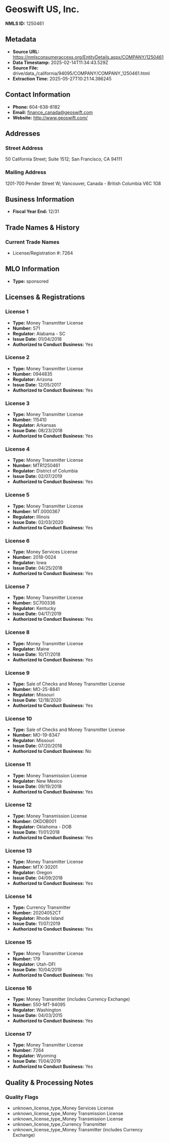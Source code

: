 # Geoswift US, Inc.

**NMLS ID:** 1250461

## Metadata
- **Source URL:** https://nmlsconsumeraccess.org/EntityDetails.aspx/COMPANY/1250461
- **Data Timestamp:** 2025-02-14T11:34:43.529Z
- **Source File:** drive/data_/california/94095/COMPANY/COMPANY_1250461.html
- **Extraction Time:** 2025-05-27T10:21:14.386245

## Contact Information
- **Phone:** 604-638-8182
- **Email:** finance_canada@geoswift.com
- **Website:** http://www.geoswift.com/

## Addresses
### Street Address
50 California Street; Suite 1512; San Francisco, CA 94111

### Mailing Address
1201-700 Pender Street W; Vancouver, Canada - British Columbia V6C 1G8

## Business Information
- **Fiscal Year End:** 12/31

## Trade Names & History
### Current Trade Names
- License/Registration #: 7264

## MLO Information
- **Type:** sponsored

## Licenses & Registrations

### License 1
- **Type:** Money Transmitter License
- **Number:** 571
- **Regulator:** Alabama - SC
- **Issue Date:** 01/04/2018
- **Authorized to Conduct Business:** Yes

### License 2
- **Type:** Money Transmitter License
- **Number:** 0944835
- **Regulator:** Arizona
- **Issue Date:** 12/05/2017
- **Authorized to Conduct Business:** Yes

### License 3
- **Type:** Money Transmitter License
- **Number:** 115410
- **Regulator:** Arkansas
- **Issue Date:** 08/23/2018
- **Authorized to Conduct Business:** Yes

### License 4
- **Type:** Money Transmitter License
- **Number:** MTR1250461
- **Regulator:** District of Columbia
- **Issue Date:** 02/07/2019
- **Authorized to Conduct Business:** Yes

### License 5
- **Type:** Money Transmitter License
- **Number:** MT.0000367
- **Regulator:** Illinois
- **Issue Date:** 02/03/2020
- **Authorized to Conduct Business:** Yes

### License 6
- **Type:** Money Services License
- **Number:** 2018-0024
- **Regulator:** Iowa
- **Issue Date:** 04/25/2018
- **Authorized to Conduct Business:** Yes

### License 7
- **Type:** Money Transmitter License
- **Number:** SC700336
- **Regulator:** Kentucky
- **Issue Date:** 04/17/2019
- **Authorized to Conduct Business:** Yes

### License 8
- **Type:** Money Transmitter License
- **Regulator:** Maine
- **Issue Date:** 10/17/2018
- **Authorized to Conduct Business:** Yes

### License 9
- **Type:** Sale of Checks and Money Transmitter License
- **Number:** MO-25-8841
- **Regulator:** Missouri
- **Issue Date:** 12/18/2020
- **Authorized to Conduct Business:** Yes

### License 10
- **Type:** Sale of Checks and Money Transmitter License
- **Number:** MO-19-8347
- **Regulator:** Missouri
- **Issue Date:** 07/20/2018
- **Authorized to Conduct Business:** No

### License 11
- **Type:** Money Transmission License
- **Regulator:** New Mexico
- **Issue Date:** 09/19/2018
- **Authorized to Conduct Business:** Yes

### License 12
- **Type:** Money Transmission License
- **Number:** OKDOB001
- **Regulator:** Oklahoma - DOB
- **Issue Date:** 11/01/2018
- **Authorized to Conduct Business:** Yes

### License 13
- **Type:** Money Transmitter License
- **Number:** MTX-30201
- **Regulator:** Oregon
- **Issue Date:** 04/09/2018
- **Authorized to Conduct Business:** Yes

### License 14
- **Type:** Currency Transmitter
- **Number:** 20204052CT
- **Regulator:** Rhode Island
- **Issue Date:** 11/07/2019
- **Authorized to Conduct Business:** Yes

### License 15
- **Type:** Money Transmitter License
- **Number:** 179
- **Regulator:** Utah-DFI
- **Issue Date:** 10/04/2019
- **Authorized to Conduct Business:** Yes

### License 16
- **Type:** Money Transmitter (includes Currency Exchange)
- **Number:** 550-MT-94095
- **Regulator:** Washington
- **Issue Date:** 04/03/2015
- **Authorized to Conduct Business:** Yes

### License 17
- **Type:** Money Transmitter License
- **Number:** 7264
- **Regulator:** Wyoming
- **Issue Date:** 11/04/2019
- **Authorized to Conduct Business:** Yes

## Quality & Processing Notes
### Quality Flags
- unknown_license_type_Money Services License
- unknown_license_type_Money Transmission License
- unknown_license_type_Money Transmission License
- unknown_license_type_Currency Transmitter
- unknown_license_type_Money Transmitter (includes Currency Exchange)

